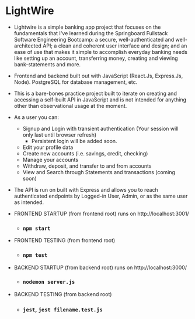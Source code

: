 # LightWire

 - Lightwire is a simple banking app project that focuses on the fundamentals that I've learned during the Springboard Fullstack Software Engineering Bootcamp: a secure, well-authenticated and well-architected API; a clean and coherent user interface and design; and an ease of use that makes it simple to accomplish everyday banking needs like setting up an account, transferring money, creating and viewing bank-statements and more.

 - Frontend and backend built out with JavaScript (React.Js, Express.Js, Node). PostgreSQL for database management, etc.

 - This is a bare-bones practice project built to iterate on creating and accessing a self-built API in JavaScript and is not intended for anything other than observational usage at the moment.

 - As a user you can:
   - Signup and Login with transient authentication (Your session will only last until browser refresh)
      - Persistent login will be added soon.
   - Edit your profile data
   - Create new accounts (i.e. savings, credit, checking)
   - Manage your accounts
   - Withdraw, deposit, and transfer to and from accounts
   - View and Search through Statements and transactions (coming soon)

 - The API is run on built with Express and allows you to reach authenticated endpoints by Logged-in User,
 Admin, or as the same user as intended. 

 - FRONTEND STARTUP (from frontend root) runs on http://localhost:3001/
    -   ### `npm start`
 - FRONTEND TESTING (from frontend root)
    -   ### `npm test`
    
 - BACKEND STARTUP (from backend root) runs on http://localhost:3000/
    -   ### `nodemon server.js`
 - BACKEND TESTING (from backend root)
    -   ### `jest`, `jest filename.test.js`